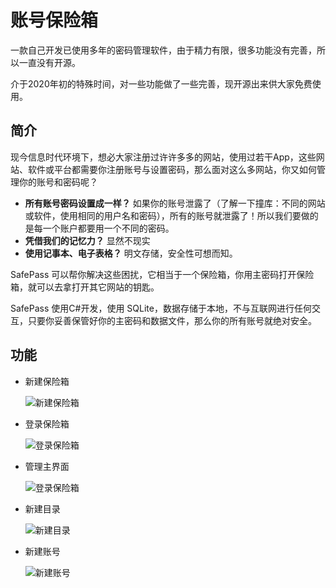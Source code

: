 ﻿账号保险箱
==============================
一款自己开发已使用多年的密码管理软件，由于精力有限，很多功能没有完善，所以一直没有开源。

介于2020年初的特殊时间，对一些功能做了一些完善，现开源出来供大家免费使用。


简介
---------------------------------
现今信息时代环境下，想必大家注册过许许多多的网站，使用过若干App，这些网站、软件或平台都需要你注册账号与设置密码，那么面对这么多网站，你又如何管理你的账号和密码呢？
+ **所有账号密码设置成一样？** 如果你的账号泄露了（了解一下撞库：不同的网站或软件，使用相同的用户名和密码），所有的账号就泄露了！所以我们要做的是每一个账户都要用一个不同的密码。
+ **凭借我们的记忆力？** 显然不现实
+ **使用记事本、电子表格？** 明文存储，安全性可想而知。

SafePass 可以帮你解决这些困扰，它相当于一个保险箱，你用主密码打开保险箱，就可以去拿打开其它网站的钥匙。

SafePass 使用C#开发，使用 SQLite，数据存储于本地，不与互联网进行任何交互，只要你妥善保管好你的主密码和数据文件，那么你的所有账号就绝对安全。

## 功能
+ 新建保险箱

  ![新建保险箱](http://www.ilink123.com/download/safepass/images/image_20200315002.png)

+ 登录保险箱

  ![登录保险箱](http://www.ilink123.com/download/safepass/images/image_20200315004.png)

+ 管理主界面

  ![登录保险箱](http://www.ilink123.com/download/safepass/images/image_20200315005.png)

+ 新建目录

  ![新建目录](http://www.ilink123.com/download/safepass/images/image_20200315006.png)

+ 新建账号

  ![新建账号](http://www.ilink123.com/download/safepass/images/image_20200315007.png)


